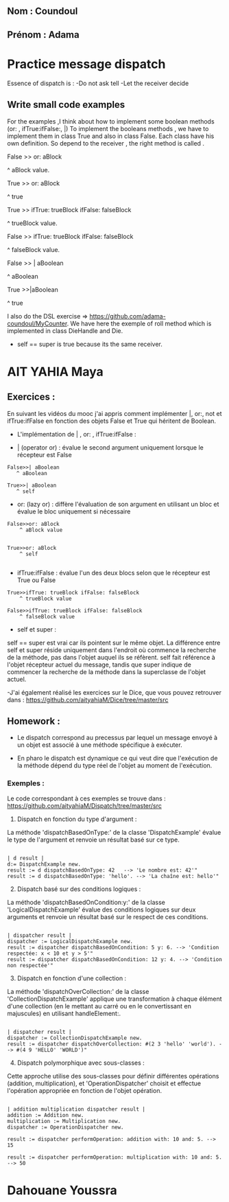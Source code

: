 ## Nom : Coundoul
## Prénom : Adama
 

# Practice message dispatch

Essence of dispatch is :
-Do not ask tell 
-Let the receiver decide 

## Write small code examples 

For the examples ,I think about how to implement some boolean methods (or: , ifTrue:ifFalse:, |)
To implement the booleans methods , we have to implement them in class True and also in class False. Each class have his own definition.
So depend to the receiver , the right method is called .

False >> or: aBlock

  ^ aBlock value.

True >> or: aBlock

  ^ true

True >> ifTrue: trueBlock ifFalse: falseBlock

   ^ trueBlock value.

False >> ifTrue: trueBlock ifFalse: falseBlock   

   ^ falseBlock value.

False >> | aBoolean 

  ^ aBoolean

True >>|aBoolean

   ^ true

I also do the DSL exercise => https://github.com/adama-coundoul/MyCounter. 
We have here the exemple of roll method which is implemented in class DieHandle and Die.

* self == super is true because its the same receiver.



# AIT YAHIA Maya 

## Exercices : 

En suivant les vidéos du mooc j'ai appris comment implémenter |, or:, not et ifTrue:ifFalse en fonction des objets False et True qui héritent de Boolean.

-  L'implémentation de | , or: , ifTrue:ifFalse :  

* | (operator or) : évalue le second argument uniquement lorsque le récepteur est False  

```smalltalk
False>>| aBoolean 
   ^ aBoolean 

True>>| aBoolean 
   ^ self 
```

* or: (lazy or) : diffère l'évaluation de son argument en utilisant un bloc et évalue le bloc uniquement si nécessaire 

```smalltalk 
False>>or: aBlock
    ^ aBlock value


True>>or: aBlock
    ^ self
 
```

* ifTrue:ifFalse : évalue l'un des deux blocs selon que le récepteur est True ou False 

```smalltalk 
True>>ifTrue: trueBlock ifFalse: falseBlock
    ^ trueBlock value

False>>ifTrue: trueBlock ifFalse: falseBlock
    ^ falseBlock value

```

  
- self et super : 

self == super est vrai car ils pointent sur le même objet. La différence entre self et super réside uniquement dans l'endroit où commence la recherche de la méthode, pas dans l'objet auquel ils se réfèrent.
self fait référence à l'objet récepteur actuel du message, tandis que super indique de commencer la recherche de la méthode dans la superclasse de l'objet actuel.

-J'ai également réalisé les exercices sur le Dice, que vous pouvez retrouver dans : https://github.com/aityahiaM/Dice/tree/master/src


## Homework : 

- Le dispatch correspond au precessus par lequel un message envoyé à un objet est associé à une méthode spécifique à exécuter.

- En pharo le dispatch est dynamique ce qui veut dire que l'exécution de la méthode dépend du type réel de l'objet au moment de l'exécution.


### Exemples : 

Le code correspondant à ces exemples se trouve dans : https://github.com/aityahiaM/Dispatch/tree/master/src

1. Dispatch en fonction du type d'argument :

La méthode 'dispatchBasedOnType:' de la classe 'DispatchExample' évalue le type de l'argument et renvoie un résultat basé sur ce type.

```smalltalk 

| d result |
d:= DispatchExample new.
result := d dispatchBasedOnType: 42   --> 'Le nombre est: 42'"
result := d dispatchBasedOnType: 'hello'. --> 'La chaîne est: hello'"

```

2. Dispatch basé sur des conditions logiques :

La méthode 'dispatchBasedOnCondition:y:' de la classe 'LogicalDispatchExample' évalue des conditions logiques sur deux arguments et renvoie un résultat basé sur le respect de ces conditions.

```smalltalk

| dispatcher result |
dispatcher := LogicalDispatchExample new.
result := dispatcher dispatchBasedOnCondition: 5 y: 6. --> 'Condition respectée: x < 10 et y > 5'"
result := dispatcher dispatchBasedOnCondition: 12 y: 4. --> 'Condition non respectée'"

```

3. Dispatch en fonction d'une collection :

La méthode 'dispatchOverCollection:' de la classe 'CollectionDispatchExample' applique une transformation à chaque élément d'une collection (en le mettant au carré ou en le convertissant en majuscules) en utilisant handleElement:.

```smalltalk

| dispatcher result |
dispatcher := CollectionDispatchExample new.
result := dispatcher dispatchOverCollection: #(2 3 'hello' 'world'). --> #(4 9 'HELLO' 'WORLD')"

```

4. Dispatch polymorphique avec sous-classes :

Cette approche utilise des sous-classes pour définir différentes opérations (addition, multiplication), et 'OperationDispatcher' choisit et effectue l'opération appropriée en fonction de l'objet opération.

```smalltalk

| addition multiplication dispatcher result |
addition := Addition new.
multiplication := Multiplication new.
dispatcher := OperationDispatcher new.

result := dispatcher performOperation: addition with: 10 and: 5. --> 15

result := dispatcher performOperation: multiplication with: 10 and: 5. --> 50

```

# Dahouane Youssra



